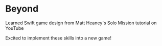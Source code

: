 # Beyond

Learned Swift game design from Matt Heaney's Solo Mission tutorial on YouTube

Excited to implement these skills into a new game!
